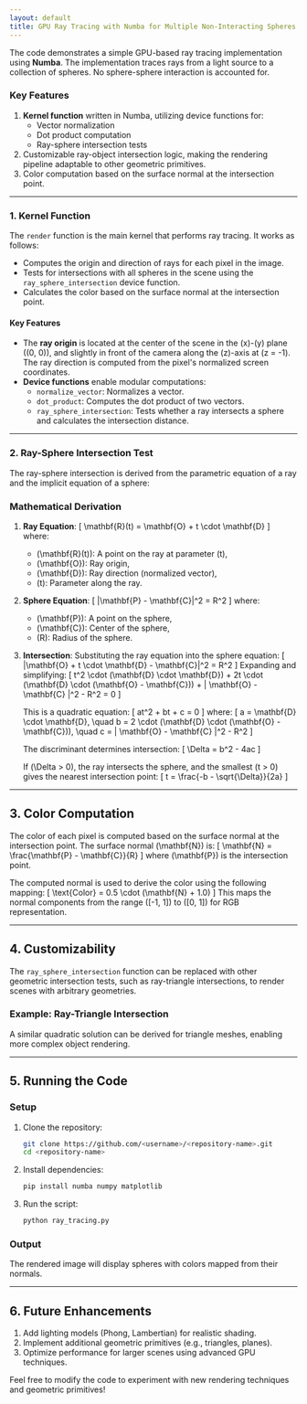 ```yaml
---
layout: default
title: GPU Ray Tracing with Numba for Multiple Non-Interacting Spheres
---
```


<script type="text/javascript">
MathJax = {
  tex: {
    inlineMath: [['$', '$'], ['\\(', '\\)']],
    displayMath: [['$$', '$$'], ['\\[', '\\]']],
  }
};
</script>
<script type="text/javascript" async
  src="https://cdnjs.cloudflare.com/ajax/libs/mathjax/3.2.2/es5/tex-mml-chtml.js">
</script>

The code demonstrates a simple GPU-based ray tracing implementation using **Numba**. The implementation traces rays from a light source to a collection of spheres. No sphere-sphere interaction is accounted for.

### Key Features

1. **Kernel function** written in Numba, utilizing device functions for:
   - Vector normalization
   - Dot product computation
   - Ray-sphere intersection tests
2. Customizable ray-object intersection logic, making the rendering pipeline adaptable to other geometric primitives.
3. Color computation based on the surface normal at the intersection point.

---

### 1. Kernel Function

The `render` function is the main kernel that performs ray tracing. It works as follows:
- Computes the origin and direction of rays for each pixel in the image.
- Tests for intersections with all spheres in the scene using the `ray_sphere_intersection` device function.
- Calculates the color based on the surface normal at the intersection point.

#### Key Features
- The **ray origin** is located at the center of the scene in the \(x\)-\(y\) plane \((0, 0)\), and slightly in front of the camera along the \(z\)-axis at \(z = -1\). The ray direction is computed from the pixel's normalized screen coordinates.
- **Device functions** enable modular computations:
  - `normalize_vector`: Normalizes a vector.
  - `dot_product`: Computes the dot product of two vectors.
  - `ray_sphere_intersection`: Tests whether a ray intersects a sphere and calculates the intersection distance.

---

### 2. Ray-Sphere Intersection Test

The ray-sphere intersection is derived from the parametric equation of a ray and the implicit equation of a sphere:

### Mathematical Derivation

1. **Ray Equation**:
   \[
   \mathbf{R}(t) = \mathbf{O} + t \cdot \mathbf{D}
   \]
   where:
   - \(\mathbf{R}(t)\): A point on the ray at parameter \(t\),
   - \(\mathbf{O}\): Ray origin,
   - \(\mathbf{D}\): Ray direction (normalized vector),
   - \(t\): Parameter along the ray.

2. **Sphere Equation**:
   \[
   \|\mathbf{P} - \mathbf{C}\|^2 = R^2
   \]
   where:
   - \(\mathbf{P}\): A point on the sphere,
   - \(\mathbf{C}\): Center of the sphere,
   - \(R\): Radius of the sphere.

3. **Intersection**:
   Substituting the ray equation into the sphere equation:
   \[
   \|\mathbf{O} + t \cdot \mathbf{D} - \mathbf{C}\|^2 = R^2
   \]
   Expanding and simplifying:
   \[
   t^2 \cdot (\mathbf{D} \cdot \mathbf{D}) + 2t \cdot (\mathbf{D} \cdot (\mathbf{O} - \mathbf{C})) + \| \mathbf{O} - \mathbf{C} \|^2 - R^2 = 0
   \]

   This is a quadratic equation:
   \[
   at^2 + bt + c = 0
   \]
   where:
   \[
   a = \mathbf{D} \cdot \mathbf{D}, \quad b = 2 \cdot (\mathbf{D} \cdot (\mathbf{O} - \mathbf{C})), \quad c = \| \mathbf{O} - \mathbf{C} \|^2 - R^2
   \]

   The discriminant determines intersection:
   \[
   \Delta = b^2 - 4ac
   \]

   If \(\Delta > 0\), the ray intersects the sphere, and the smallest \(t > 0\) gives the nearest intersection point:
   \[
   t = \frac{-b - \sqrt{\Delta}}{2a}
   \]

---

## 3. Color Computation

The color of each pixel is computed based on the surface normal at the intersection point. The surface normal \(\mathbf{N}\) is:
\[
\mathbf{N} = \frac{\mathbf{P} - \mathbf{C}}{R}
\]
where \(\mathbf{P}\) is the intersection point.

The computed normal is used to derive the color using the following mapping:
\[
\text{Color} = 0.5 \cdot (\mathbf{N} + 1.0)
\]
This maps the normal components from the range \([-1, 1]\) to \([0, 1]\) for RGB representation.

---

## 4. Customizability

The `ray_sphere_intersection` function can be replaced with other geometric intersection tests, such as ray-triangle intersections, to render scenes with arbitrary geometries.

### Example: Ray-Triangle Intersection
A similar quadratic solution can be derived for triangle meshes, enabling more complex object rendering.

---

## 5. Running the Code

### Setup

1. Clone the repository:
   ```bash
   git clone https://github.com/<username>/<repository-name>.git
   cd <repository-name>
   ```
2. Install dependencies:
   ```bash
   pip install numba numpy matplotlib
   ```

3. Run the script:
   ```bash
   python ray_tracing.py
   ```

### Output
The rendered image will display spheres with colors mapped from their normals.

---

## 6. Future Enhancements

1. Add lighting models (Phong, Lambertian) for realistic shading.
2. Implement additional geometric primitives (e.g., triangles, planes).
3. Optimize performance for larger scenes using advanced GPU techniques.

Feel free to modify the code to experiment with new rendering techniques and geometric primitives!

